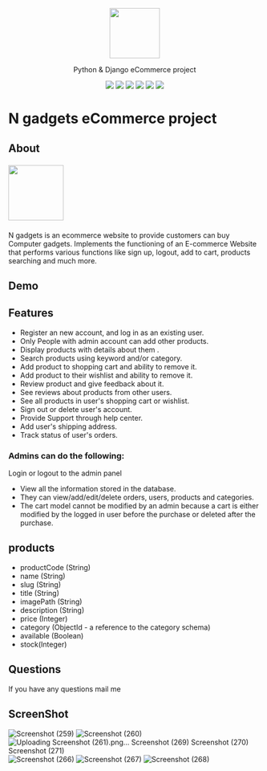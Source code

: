 <p align="center"><img src="https://user-images.githubusercontent.com/112808009/204583121-a8e82984-8955-493a-88a2-fd8a421ca073.png" width="100"></p>
<p align="center">Python & Django eCommerce project</p>
<div align="center">
<img src="https://img.shields.io/badge/Django-239120?logo=django&logoColor=white" />
<img src="https://img.shields.io/badge/SQL%20Server-CC2927?logo=microsoft-sql-server&logoColor=white" />
<img src="https://img.shields.io/badge/html5-E34F26?logo=html5&logoColor=white" />
<img src="https://img.shields.io/badge/css3-1572B6?logo=css3&logoColor=white" />
<img src="https://img.shields.io/badge/bootstrap-563D7C?logo=bootstrap&logoColor=white" />
<img src="https://img.shields.io/badge/Github-181717?logo=github&logoColor=white" />
 </div>
 
# N gadgets eCommerce project
## About<p><img src="https://user-images.githubusercontent.com/112808009/204589019-9f088a40-8671-419d-bef2-4886fcdc667b.png" width="110"></p>
N gadgets is an ecommerce website to provide customers can buy Computer gadgets. Implements the functioning of an E-commerce Website that performs various functions like sign up, logout, add to cart, products searching and much more.


## Demo

## Features
- Register an new account, and log in as an existing user.
- Only People with admin account can add other products.
- Display products with details about them .
- Search products using keyword and/or category.
- Add product to shopping cart and ability to remove it.
- Add product to their wishlist and ability to remove it.
- Review product and give feedback about it.
- See reviews about products from other users.
- See all products in user's shopping cart or wishlist.
- Sign out or delete user's account.
- Provide Support through help center.
- Add user's shipping address.
- Track status of user's orders.
### Admins can do the following:
Login or logout to the admin panel
- View all the information stored in the database. 
- They can view/add/edit/delete orders, users, products and categories.
- The cart model cannot be modified by an admin because a cart is either modified by the logged in user before the purchase or deleted after the purchase.
## products
- productCode (String)
- name (String)
- slug (String)
- title (String)
- imagePath (String)
- description (String)
- price (Integer)
- category (ObjectId - a reference to the category schema)
- available (Boolean)
- stock(Integer)

## Questions
If you have any questions mail me 

## ScreenShot
![Screenshot (259)](https://user-images.githubusercontent.com/112808009/205331732-d7f7b271-73f3-4b3a-80c7-01415b431f7c.png)
![Screenshot (260)](https://user-images.githubusercontent.com/112808009/205331766-29423c18-109f-4ece-a7a6-56a7eda1b4e1.png)
![Uploading Screenshot (261).png…
![Screenshot (269)](https://user-images.githubusercontent.com/112808009/205332077-f416a815-cdeb-4d89-8a75-2fddda2689a8.png)
![Screenshot (270)](https://user-images.githubusercontent.com/112808009/205332112-2c2f4c30-1614-47a8-9cd7-e53820c6c7b4.png)
![Screenshot (271)](https://user-images.githubusercontent.com/112808009/205332121-725c8b5c-8989-4638-9475-e25c4bf5d432.png)
]()
![Screenshot (266)](https://user-images.githubusercontent.com/112808009/205331841-f149c4e2-48e7-4ace-aac7-f3dd7423e4a8.png)
![Screenshot (267)](https://user-images.githubusercontent.com/112808009/205331898-74ec8ed3-a933-4398-aa67-d911e9db93a8.png)
![Screenshot (268)](https://user-images.githubusercontent.com/112808009/205332000-04be09c1-fba4-4719-bc38-a5065695e233.png)
